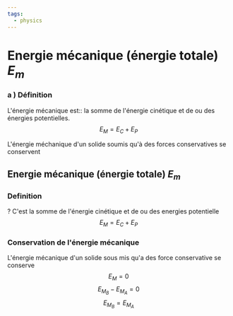 ```yaml
---
tags:
  - physics
---
```

# Energie mécanique (énergie totale) $E_m$

### a ) Définition

L'énergie mécanique est:: la somme de l'énergie cinétique et de ou des énergies potentielles.
$$E_{M}=E_{C}+E_{P}$$

L'énergie méchanique d'un solide soumis qu'à des forces conservatives se conservent

## Energie mécanique (énergie totale) $E_m$ 
### **Definition**
?
C'est la somme de l'énergie cinétique et de ou des energies potentielle
$$E_{M}=E_{C}+E_{P}$$

### Conservation de l'énergie mécanique
L'énergie mécanique d'un solide sous mis qu'a des force conservative se conserve
$$E_{M}=0$$
$$E_{M_{B}}-E_{M_{A}}=0$$
$$E_{M_{B}}=E_{M_{A}}$$